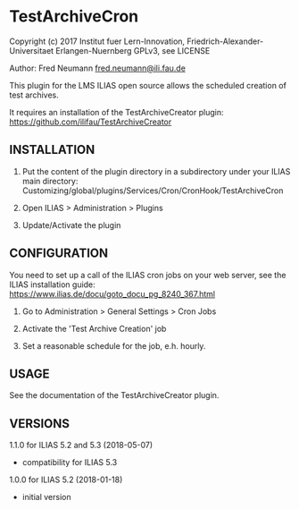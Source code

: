 # TestArchiveCron

Copyright (c) 2017 Institut fuer Lern-Innovation, Friedrich-Alexander-Universitaet Erlangen-Nuernberg
GPLv3, see LICENSE

Author: Fred Neumann <fred.neumann@ili.fau.de>


This plugin for the LMS ILIAS open source allows the scheduled creation of test archives.

It requires an installation of the TestArchiveCreator plugin:
https://github.com/ilifau/TestArchiveCreator


INSTALLATION
------------
1. Put the content of the plugin directory in a subdirectory under your ILIAS main directory:
Customizing/global/plugins/Services/Cron/CronHook/TestArchiveCron

2. Open ILIAS > Administration > Plugins

3. Update/Activate the plugin


CONFIGURATION
-------------

You need to set up a call of the ILIAS cron jobs on your web server, see the ILIAS installation guide:
https://www.ilias.de/docu/goto_docu_pg_8240_367.html

1. Go to Administration > General Settings > Cron Jobs

2. Activate the 'Test Archive Creation' job

3. Set a reasonable schedule for the job, e.h. hourly.


USAGE
-----

See the documentation of the TestArchiveCreator plugin.


VERSIONS
--------
1.1.0 for ILIAS 5.2 and 5.3 (2018-05-07)
- compatibility for ILIAS 5.3

1.0.0 for ILIAS 5.2 (2018-01-18)
- initial version
